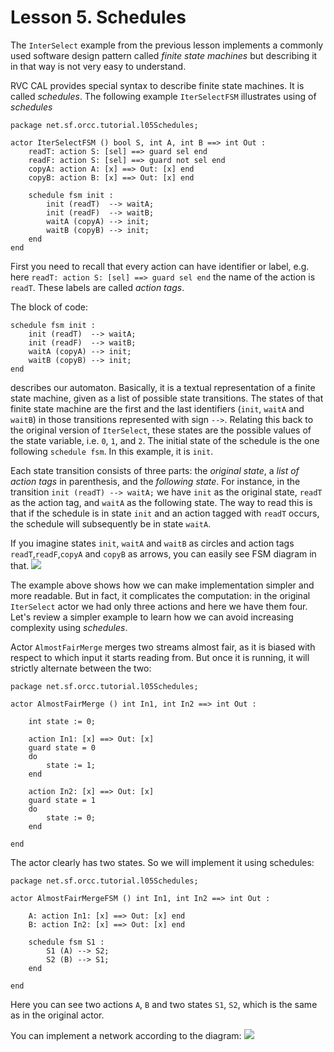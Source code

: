 # Lesson 5. Schedules

The ```InterSelect``` example from the previous lesson implements a commonly used software design pattern called *finite state machines* but describing it in that way is not very easy to understand.

RVC CAL provides special syntax to describe finite state machines. It is called *schedules*. The following example ```IterSelectFSM``` illustrates using of *schedules*

```
package net.sf.orcc.tutorial.l05Schedules;

actor IterSelectFSM () bool S, int A, int B ==> int Out :
	readT: action S: [sel] ==> guard sel end
	readF: action S: [sel] ==> guard not sel end
	copyA: action A: [x] ==> Out: [x] end
	copyB: action B: [x] ==> Out: [x] end
	
	schedule fsm init :
		init (readT)  --> waitA;
		init (readF)  --> waitB;
		waitA (copyA) --> init;
		waitB (copyB) --> init;
	end
end
```
First you need to recall that every action can have identifier or label, e.g. here ```readT: action S: [sel] ==> guard sel end``` the name of the action is ```readT```. These labels are called *action tags*.

The block of code:
```
schedule fsm init :
	init (readT)  --> waitA;
	init (readF)  --> waitB;
	waitA (copyA) --> init;
	waitB (copyB) --> init;
end
```
describes our automaton. Basically, it is a textual representation of a finite state machine, given as a list of possible state transitions. The states of that finite state machine are the first and the last identifiers (```init```, ```waitA``` and ```waitB```) in those transitions represented with sign ```-->```. Relating this back to the original version of ```IterSelect```, these states are the possible values of the state variable, i.e. ```0```, ```1```, and ```2```. The initial state of the schedule is the one following ```schedule fsm```. In this example, it is ```init```.

Each state transition consists of three parts: the *original state*, a *list of action tags* in parenthesis, and the *following state*. For instance, in the transition ```init (readT) --> waitA;``` we have ```init``` as the original state, ```readT``` as the action tag, and ```waitA``` as the following state. The way to read this is that if the schedule is in state ```init``` and an action tagged with ```readT``` occurs, the schedule will subsequently be in state ```waitA```.

If you imagine states ```init```, ```waitA``` and ```waitB``` as circles and action tags `readT`,`readF`,`copyA` and `copyB` as arrows, you can easily see FSM diagram in that. 
![](https://raw.githubusercontent.com/eugeneu/rvccaltut/master/images/05_02_FSM.png)

The example above shows how we can make implementation simpler and more readable. But in fact, it complicates the computation: in the original ```IterSelect``` actor we had only three actions and here we have them four.
Let's review a simpler example to learn how we can avoid increasing complexity using *schedules*.

Actor ```AlmostFairMerge``` merges two streams almost fair, as it is biased with respect to which input it starts reading from. But once it is running, it will strictly alternate between the two:
```
package net.sf.orcc.tutorial.l05Schedules;

actor AlmostFairMerge () int In1, int In2 ==> int Out :
	
	int state := 0;
	
	action In1: [x] ==> Out: [x]
	guard state = 0
	do
		state := 1;
	end
	
	action In2: [x] ==> Out: [x]
	guard state = 1
	do
		state := 0;
	end
	
end 
```

The actor clearly has two states. So we will implement it using schedules:

```
package net.sf.orcc.tutorial.l05Schedules;

actor AlmostFairMergeFSM () int In1, int In2 ==> int Out :
	
	A: action In1: [x] ==> Out: [x] end
	B: action In2: [x] ==> Out: [x] end
	
	schedule fsm S1 :
		S1 (A) --> S2;
		S2 (B) --> S1;
	end
	
end 
```
Here you can see two actions ```A```, ```B``` and two states ```S1```, ```S2```, which is the same as in the original actor.

You can implement a network according to the diagram:
![](https://raw.githubusercontent.com/eugeneu/rvccaltut/master/images/05_01_Network.png)
